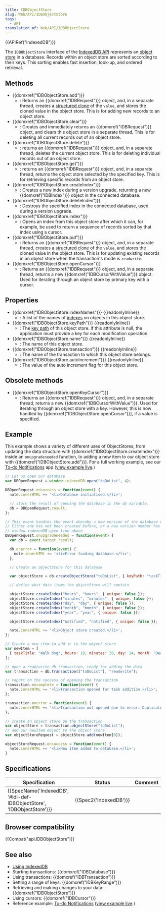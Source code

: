 ```yaml
---
title: IDBObjectStore
slug: Web/API/IDBObjectStore
tags:
  - API
translation_of: Web/API/IDBObjectStore
---
```


{{APIRef("IndexedDB")}}

The `IDBObjectStore` interface of the [IndexedDB API](/en/IndexedDB) represents an [object store](/en/IndexedDB#gloss_object_store) in a database. Records within an object store are sorted according to their keys. This sorting enables fast insertion, look-up, and ordered retrieval.

## Methods

- {{domxref("IDBObjectStore.add")}}
  - : Returns an {{domxref("IDBRequest")}} object, and, in a separate thread, creates a [structured clone](http://www.whatwg.org/specs/web-apps/current-work/multipage/common-dom-interfaces.html#structured-clone) of the `value`, and stores the cloned value in the object store. This is for adding new records to an object store.
- {{domxref("IDBObjectStore.clear")}}
  - : Creates and immediately returns an {{domxref("IDBRequest")}} object, and clears this object store in a separate thread. This is for deleting all current records out of an object store.
- {{domxref("IDBObjectStore.delete")}}
  - : returns an {{domxref("IDBRequest")}} object, and, in a separate thread, deletes the current object store. This is for deleting individual records out of an object store.
- {{domxref("IDBObjectStore.get")}}
  - : returns an {{domxref("IDBRequest")}} object, and, in a separate thread, returns the object store selected by the specified key. This is for retrieving specific records from an object store.
- {{domxref("IDBObjectStore.createIndex")}}
  - : Creates a new index during a version upgrade, returning a new {{domxref("IDBIndex")}} object in the connected database.
- {{domxref("IDBObjectStore.deleteIndex")}}
  - : Destroys the specified index in the connected database, used during a version upgrade.
- {{domxref("IDBObjectStore.index")}}
  - : Opens an index from this object store after which it can, for example, be used to return a sequence of records sorted by that index using a cursor.
- {{domxref("IDBObjectStore.put")}}
  - : Returns an {{domxref("IDBRequest")}} object, and, in a separate thread, creates a [structured clone](http://www.whatwg.org/specs/web-apps/current-work/multipage/common-dom-interfaces.html#structured-clone) of the `value`, and stores the cloned value in the object store. This is for updating existing records in an object store when the transaction's mode is `readwrite`.
- {{domxref("IDBObjectStore.openCursor")}}
  - : Returns an {{domxref("IDBRequest")}} object, and, in a separate thread, returns a new {{domxref("IDBCursorWithValue")}} object. Used for iterating through an object store by primary key with a cursor.

## Properties

- {{domxref("IDBObjectStore.indexNames")}} {{readonlyInline}}
  - : A list of the names of [indexes](/en/IndexedDB#gloss_index) on objects in this object store.
- {{domxref("IDBObjectStore.keyPath")}} {{readonlyInline}}
  - : The [key path](/en/IndexedDB#gloss_key_path) of this object store. If this attribute is null, the application must provide a key for each modification operation.
- {{domxref("IDBObjectStore.name")}} {{readonlyInline}}
  - : The name of this object store.
- {{domxref("IDBObjectStore.transaction")}} {{readonlyInline}}
  - : The name of the transaction to which this object store belongs.
- {{domxref("IDBObjectStore.autoIncrement")}} {{readonlyInline}}
  - : The value of the auto increment flag for this object store.

## Obsolete methods

- {{domxref("IDBObjectStore.openKeyCursor")}}
  - : Returns an {{domxref("IDBRequest")}} object, and, in a separate thread, returns a new {{domxref("IDBCursorWithValue")}}. Used for iterating through an object store with a key. However, this is now handled by {{domxref("IDBObjectStore.openCursor")}}, if a value is specified.

## Example

This example shows a variety of different uses of ObjectStores, from updating the data structure with {{domxref("IDBObjectStore.createIndex")}} inside an `onupgradeneeded` function, to adding a new item to our object store with {{domxref("IDBObjectStore.add")}}. For a full working example, see our [To-do Notifications](https://github.com/mdn/to-do-notifications/) app ([view example live](http://mdn.github.io/to-do-notifications/).)

```js
// Let us open our database
var DBOpenRequest = window.indexedDB.open("toDoList", 4);

DBOpenRequest.onsuccess = function(event) {
  note.innerHTML += '<li>Database initialised.</li>';

  // store the result of opening the database in the db variable.
  db = DBOpenRequest.result;
};

// This event handles the event whereby a new version of the database needs to be created
// Either one has not been created before, or a new version number has been submitted via the
// window.indexedDB.open line above
DBOpenRequest.onupgradeneeded = function(event) {
  var db = event.target.result;

  db.onerror = function(event) {
    note.innerHTML += '<li>Error loading database.</li>';
  };

  // Create an objectStore for this database

  var objectStore = db.createObjectStore("toDoList", { keyPath: "taskTitle" });

  // define what data items the objectStore will contain

  objectStore.createIndex("hours", "hours", { unique: false });
  objectStore.createIndex("minutes", "minutes", { unique: false });
  objectStore.createIndex("day", "day", { unique: false });
  objectStore.createIndex("month", "month", { unique: false });
  objectStore.createIndex("year", "year", { unique: false });

  objectStore.createIndex("notified", "notified", { unique: false });

  note.innerHTML += '<li>Object store created.</li>';
};

// Create a new item to add in to the object store
var newItem = [
  { taskTitle: "Walk dog", hours: 19, minutes: 30, day: 24, month: 'December', year: 2013, notified: "no" }
];

// open a read/write db transaction, ready for adding the data
var transaction = db.transaction(["toDoList"], "readwrite");

// report on the success of opening the transaction
transaction.oncomplete = function(event) {
  note.innerHTML += '<li>Transaction opened for task addition.</li>';
};

transaction.onerror = function(event) {
  note.innerHTML += '<li>Transaction not opened due to error. Duplicate items not allowed.</li>';
};

// create an object store on the transaction
var objectStore = transaction.objectStore("toDoList");
// add our newItem object to the object store
var objectStoreRequest = objectStore.add(newItem[0]);

objectStoreRequest.onsuccess = function(event) {
  note.innerHTML += '<li>New item added to database.</li>';
}
```

## Specifications

| Specification                                                                                | Status                       | Comment |
| -------------------------------------------------------------------------------------------- | ---------------------------- | ------- |
| {{SpecName('IndexedDB', '#idl-def-IDBObjectStore', 'IDBObjectStore')}} | {{Spec2('IndexedDB')}} |         |

## Browser compatibility

{{Compat("api.IDBObjectStore")}}

## See also

- [Using IndexedDB](/es/docs/Web/API/IndexedDB_API/Using_IndexedDB)
- Starting transactions: {{domxref("IDBDatabase")}}
- Using transactions: {{domxref("IDBTransaction")}}
- Setting a range of keys: {{domxref("IDBKeyRange")}}
- Retrieving and making changes to your data: {{domxref("IDBObjectStore")}}
- Using cursors: {{domxref("IDBCursor")}}
- Reference example: [To-do Notifications](https://github.com/mdn/to-do-notifications/tree/gh-pages) ([view example live](http://mdn.github.io/to-do-notifications/).)
